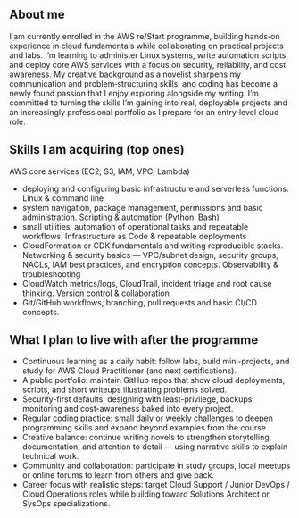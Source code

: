## About me
I am currently enrolled in the AWS re/Start programme, building hands‑on experience in cloud fundamentals while collaborating on practical projects and labs. I’m learning to administer Linux systems, write automation scripts, and deploy core AWS services with a focus on security, reliability, and cost awareness. My creative background as a novelist sharpens my communication and problem‑structuring skills, and coding has become a newly found passion that I enjoy exploring alongside my writing. I’m committed to turning the skills I’m gaining into real, deployable projects and an increasingly professional portfolio as I prepare for an entry‑level cloud role.

## Skills I am acquiring (top ones)

AWS core services (EC2, S3, IAM, VPC, Lambda) 
- deploying and configuring basic infrastructure and serverless functions.
Linux & command line
- system navigation, package management, permissions and basic administration.
Scripting & automation (Python, Bash)
- small utilities, automation of operational tasks and repeatable workflows.
Infrastructure as Code & repeatable deployments
- CloudFormation or CDK fundamentals and writing reproducible stacks.
Networking & security basics — VPC/subnet design, security groups, NACLs, IAM best practices, and encryption concepts.
Observability & troubleshooting
- CloudWatch metrics/logs, CloudTrail, incident triage and root cause thinking.
Version control & collaboration
- Git/GitHub workflows, branching, pull requests and basic CI/CD concepts.
  
## What I plan to live with after the programme

- Continuous learning as a daily habit: follow labs, build mini-projects, and study for AWS Cloud Practitioner (and next certifications).
- A public portfolio: maintain GitHub repos that show cloud deployments, scripts, and short writeups illustrating problems solved.
- Security-first defaults: designing with least-privilege, backups, monitoring and cost-awareness baked into every project.
- Regular coding practice: small daily or weekly challenges to deepen programming skills and expand beyond examples from the course.
- Creative balance: continue writing novels to strengthen storytelling, documentation, and attention to detail — using narrative skills to explain technical work.
- Community and collaboration: participate in study groups, local meetups or online forums to learn from others and give back.
- Career focus with realistic steps: target Cloud Support / Junior DevOps / Cloud Operations roles while building toward Solutions Architect or SysOps specializations.

